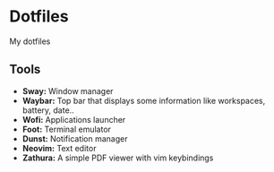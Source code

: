 # Dotfiles
My dotfiles
## Tools
- **Sway:** Window manager
- **Waybar:** Top bar that displays some information like workspaces, battery, date..
- **Wofi:** Applications launcher
- **Foot:** Terminal emulator
- **Dunst:** Notification manager
- **Neovim:** Text editor
- **Zathura:** A simple PDF viewer with vim keybindings
